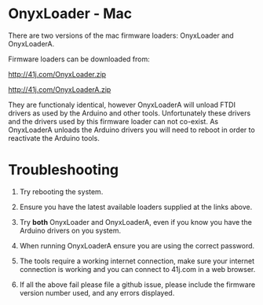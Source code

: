 OnyxLoader - Mac
================

There are two versions of the mac firmware loaders: OnyxLoader and OnyxLoaderA.

Firmware loaders can be downloaded from:

http://41j.com/OnyxLoader.zip

http://41j.com/OnyxLoaderA.zip

They are functionaly identical, however OnyxLoaderA will unload FTDI drivers as used by the Arduino and other tools.
Unfortunately these drivers and the drivers used by this firmware loader can not co-exist. As OnyxLoaderA unloads the
Arduino drivers you will need to reboot in order to reactivate the Arduino tools.


Troubleshooting
===============

1. Try rebooting the system.

2. Ensure you have the latest available loaders supplied at the links above.

3. Try **both** OnyxLoader and OnyxLoaderA, even if you know you have the Arduino drivers on you system.

4. When running OnyxLoaderA ensure you are using the correct password.

5. The tools require a working internet connection, make sure your internet connection is working and you can connect to 41j.com in a web browser.

6. If all the above fail please file a github issue, please include the firmware version number used, and any errors displayed.
